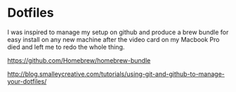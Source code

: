 # Dotfiles
I was inspired to manage my setup on github and produce a brew bundle for easy install on any new machine after the video card on my Macbook Pro died and left me to redo the whole thing.  

https://github.com/Homebrew/homebrew-bundle  
  
http://blog.smalleycreative.com/tutorials/using-git-and-github-to-manage-your-dotfiles/  


